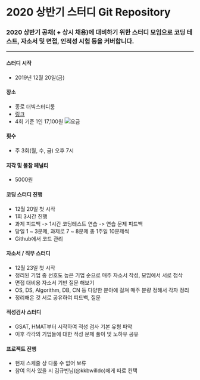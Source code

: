 # 2020 상반기 스터디 Git Repository

### 2020 상반기 공채( + 상시 채용)에 대비하기 위한 스터디 모임으로 코딩 테스트, 자소서 및 면접, 인적성 시험 등을 커버합니다.

---

#### 스터디 시작
- 2019년 12월 20일(금)

#### 장소
- 종로 더빅스터디룸
- [링크](http://www.thebigstudy.co.kr/thebigstudy/cafe/index.php)
- 4회 기준 1인 17,100원
![요금](https://i.imgur.com/J2JyluJ.jpg)

#### 횟수
- 주 3회(월, 수, 금) 오후 7시

#### 지각 및 불참 페널티
- 5000원

#### 코딩 스터디 진행
- 12월 20일 첫 시작
- 1회 3시간 진행
- 과제 피드백 -> 1시간 코딩테스트 연습 -> 연습 문제 피드백
- 당일 1 ~ 3문제, 과제로 7 ~ 8문제 총 1주일 10문제씩
- Github에서 코드 관리

#### 자소서 / 직무 스터디
- 12월 23일 첫 시작
- 정리된 기업 중 선호도 높은 기업 순으로 매주 자소서 작성, 모임에서 서로 첨삭
- 면접 대비용 자소서 기반 질문 해보기
- OS, DS, Algorithm, DB, CN 등 다양한 분야에 걸쳐 매주 분량 정해서 각자 정리
- 정리해온 것 서로 공유하여 피드백, 질문

#### 적성검사 스터디
- GSAT, HMAT부터 시작하여 적성 검사 기본 유형 파악
- 이후 각각의 기업들에 대한 적성 문제 풀이 및 노하우 공유

#### 프로젝트 진행
- 현재 스케줄 상 다룰 수 없어 보류
- 참여 의사 있을 시 김규빈님(@kkbwilldo)에게 따로 컨택